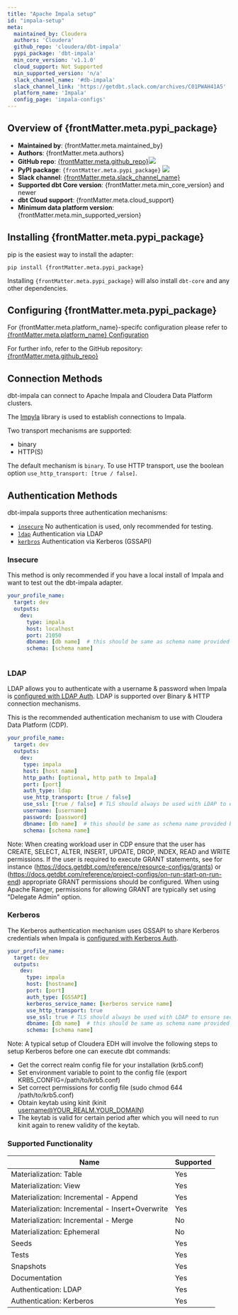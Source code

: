 ```yaml
---
title: "Apache Impala setup"
id: "impala-setup"
meta:
  maintained_by: Cloudera
  authors: 'Cloudera'
  github_repo: 'cloudera/dbt-impala'
  pypi_package: 'dbt-impala'
  min_core_version: 'v1.1.0'
  cloud_support: Not Supported
  min_supported_version: 'n/a'
  slack_channel_name: '#db-impala'
  slack_channel_link: 'https://getdbt.slack.com/archives/C01PWAH41A5'
  platform_name: 'Impala'
  config_page: 'impala-configs'
---
```


<h2> Overview of {frontMatter.meta.pypi_package} </h2>

<ul>
    <li><strong>Maintained by</strong>: {frontMatter.meta.maintained_by}</li>
    <li><strong>Authors</strong>: {frontMatter.meta.authors}</li>
    <li><strong>GitHub repo</strong>: <a href={`https://github.com/${frontMatter.meta.github_repo}`}>{frontMatter.meta.github_repo}</a><a href={`https://github.com/${frontMatter.meta.github_repo}`}><img src={`https://img.shields.io/github/stars/${frontMatter.meta.github_repo}?style=for-the-badge`}/></a></li>
    <li><strong>PyPI package</strong>: <code>{frontMatter.meta.pypi_package}</code> <a href={`https://badge.fury.io/py/${frontMatter.meta.pypi_package}`}><img src={`https://badge.fury.io/py/${frontMatter.meta.pypi_package}.svg`}/></a></li>
    <li><strong>Slack channel</strong>: <a href={frontMatter.meta.slack_channel_link}>{frontMatter.meta.slack_channel_name}</a></li>
    <li><strong>Supported dbt Core version</strong>: {frontMatter.meta.min_core_version} and newer</li>
    <li><strong>dbt Cloud support</strong>: {frontMatter.meta.cloud_support}</li>
    <li><strong>Minimum data platform version</strong>: {frontMatter.meta.min_supported_version}</li>
    </ul>


<h2> Installing {frontMatter.meta.pypi_package} </h2>

pip is the easiest way to install the adapter:

<code>pip install {frontMatter.meta.pypi_package}</code>

<p>Installing <code>{frontMatter.meta.pypi_package}</code> will also install <code>dbt-core</code> and any other dependencies.</p>

<h2> Configuring {frontMatter.meta.pypi_package} </h2>

<p>For {frontMatter.meta.platform_name}-specifc configuration please refer to <a href={frontMatter.meta.config_page}>{frontMatter.meta.platform_name} Configuration</a> </p>

<p>For further info, refer to the GitHub repository: <a href={`https://github.com/${frontMatter.meta.github_repo}`}>{frontMatter.meta.github_repo}</a></p>


## Connection Methods

dbt-impala can connect to Apache Impala and Cloudera Data Platform clusters.

The [Impyla](https://github.com/cloudera/impyla/) library is used to establish connections to Impala.

Two transport mechanisms are supported:
- binary
- HTTP(S)

The default mechanism is `binary`. To use HTTP transport, use the boolean option `use_http_transport: [true / false]`.

## Authentication Methods

dbt-impala supports three authentication mechanisms:
- [`insecure`](#Insecure) No authentication is used, only recommended for testing.
- [`ldap`](#ldap) Authentication via LDAP
- [`kerbros`](#kerbros) Authentication via Kerberos (GSSAPI)

### Insecure

This method is only recommended if you have a local install of Impala and want to test out the dbt-impala adapter. 

<File name='~/.dbt/profiles.yml'>

```yaml
your_profile_name:
  target: dev
  outputs:
    dev:
      type: impala
      host: localhost
      port: 21050
      dbname: [db name]  # this should be same as schema name provided below
      schema: [schema name]
      
```

</File>

### LDAP

LDAP allows you to authenticate with a username & password when Impala is [configured with LDAP Auth](https://impala.apache.org/docs/build/html/topics/impala_ldap.html). LDAP is supported over Binary & HTTP connection mechanisms.

This is the recommended authentication mechanism to use with Cloudera Data Platform (CDP).

<File name='~/.dbt/profiles.yml'>

```yaml
your_profile_name:
  target: dev
  outputs:
    dev:
     type: impala
     host: [host name]
     http_path: [optional, http path to Impala]
     port: [port]
     auth_type: ldap
     use_http_transport: [true / false]
     use_ssl: [true / false] # TLS should always be used with LDAP to ensure secure transmission of credentials
     username: [username]
     password: [password]
     dbname: [db name]  # this should be same as schema name provided below, starting with 1.1.2 this parameter is optional
     schema: [schema name]
```

</File>

Note: When creating workload user in CDP ensure that the user has CREATE, SELECT, ALTER, INSERT, UPDATE, DROP, INDEX, READ and WRITE permissions. If the user is required to execute GRANT statements, see for instance (https://docs.getdbt.com/reference/resource-configs/grants) or (https://docs.getdbt.com/reference/project-configs/on-run-start-on-run-end) appropriate GRANT permissions should be configured. When using Apache Ranger, permissions for allowing GRANT are typically set using "Delegate Admin" option. 

### Kerberos

The Kerberos authentication mechanism uses GSSAPI to share Kerberos credentials when Impala is [configured with Kerberos Auth](https://impala.apache.org/docs/build/html/topics/impala_kerberos.html).

<File name='~/.dbt/profiles.yml'>

```yaml
your_profile_name:
  target: dev
  outputs:
    dev:
      type: impala
      host: [hostname]
      port: [port]
      auth_type: [GSSAPI]
      kerberos_service_name: [kerberos service name]
      use_http_transport: true
      use_ssl: true # TLS should always be used with LDAP to ensure secure transmission of credentials
      dbname: [db name]  # this should be same as schema name provided below, starting with 1.1.2 this parameter is optional
      schema: [schema name]

```

</File>

Note: A typical setup of Cloudera EDH will involve the following steps to setup Kerberos before one can execute dbt commands:
- Get the correct realm config file for your installation (krb5.conf)
- Set environment variable to point to the config file (export KRB5_CONFIG=/path/to/krb5.conf)
- Set correct permissions for config file (sudo chmod 644 /path/to/krb5.conf)
- Obtain keytab using kinit (kinit username@YOUR_REALM.YOUR_DOMAIN)
- The keytab is valid for certain period after which you will need to run kinit again to renew validity of the keytab.

### Supported Functionality

| Name | Supported |
|------|-----------|
|Materialization: Table|Yes|
|Materialization: View|Yes|
|Materialization: Incremental - Append|Yes|
|Materialization: Incremental - Insert+Overwrite|Yes|
|Materialization: Incremental - Merge|No|
|Materialization: Ephemeral|No|
|Seeds|Yes|
|Tests|Yes|
|Snapshots|Yes|
|Documentation|Yes|
|Authentication: LDAP|Yes|
|Authentication: Kerberos|Yes|
